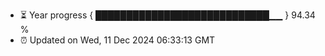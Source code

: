 - ⏳ Year progress { ████████████████████████████▁▁ } 94.34 %
- ⏰ Updated on Wed, 11 Dec 2024 06:33:13 GMT

